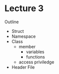 # Lecture 3

Outline

- Struct
- Namespace
- Class
  - member
    - variables
    - functions
  - access priviledge
- Header File